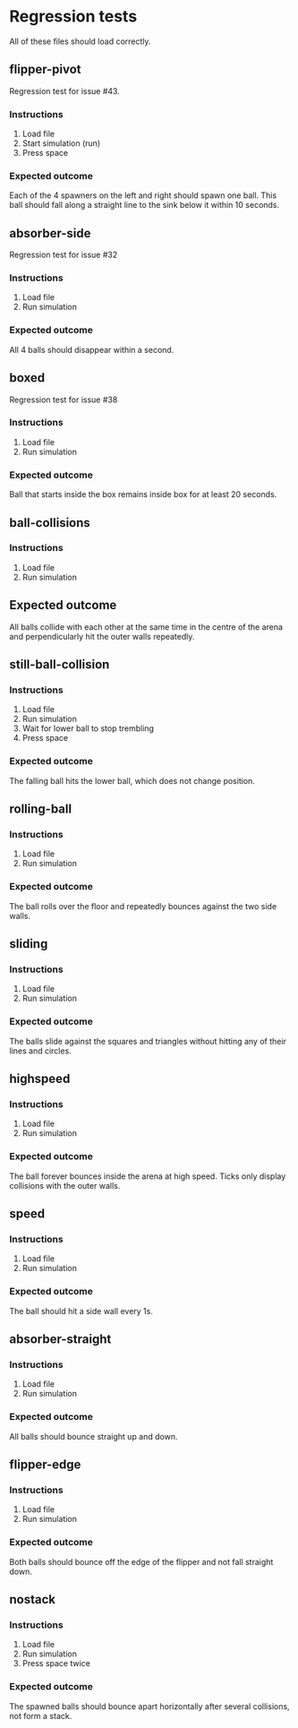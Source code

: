 # Regression tests

All of these files should load correctly.

## flipper-pivot

Regression test for issue #43.

### Instructions
1. Load file
2. Start simulation (run)
3. Press space

### Expected outcome

Each of the 4 spawners on the left and right should spawn one ball. This ball
should fall along a straight line to the sink below it within 10 seconds.


## absorber-side

Regression test for issue #32

### Instructions

1. Load file
2. Run simulation

### Expected outcome

All 4 balls should disappear within a second.


## boxed

Regression test for issue #38

### Instructions

1. Load file
2. Run simulation

### Expected outcome

Ball that starts inside the box remains inside box for at least 20 seconds.

## ball-collisions

### Instructions

1. Load file
2. Run simulation

## Expected outcome

All balls collide with each other at the same time in the centre of the arena
and perpendicularly hit the outer walls repeatedly.

## still-ball-collision

### Instructions

1. Load file
2. Run simulation
3. Wait for lower ball to stop trembling
4. Press space

### Expected outcome

The falling ball hits the lower ball, which does not change position.

## rolling-ball

### Instructions

1. Load file
2. Run simulation

### Expected outcome

The ball rolls over the floor and repeatedly bounces against the two side walls.

## sliding

### Instructions

1. Load file
2. Run simulation

### Expected outcome

The balls slide against the squares and triangles without hitting any of their
lines and circles.

## highspeed

### Instructions

1. Load file
2. Run simulation

### Expected outcome

The ball forever bounces inside the arena at high speed. Ticks only display
collisions with the outer walls.

## speed

### Instructions

1. Load file
2. Run simulation

### Expected outcome

The ball should hit a side wall every 1s.


## absorber-straight

### Instructions

1. Load file
2. Run simulation

### Expected outcome

All balls should bounce straight up and down.


## flipper-edge

### Instructions

1. Load file
2. Run simulation

### Expected outcome

Both balls should bounce off the edge of the flipper and not fall straight down.


## nostack

### Instructions

1. Load file
2. Run simulation
3. Press space twice

### Expected outcome

The spawned balls should bounce apart horizontally after several collisions,
not form a stack.
